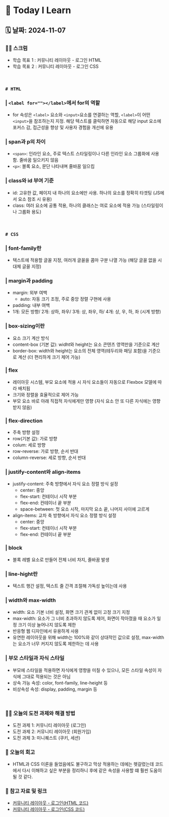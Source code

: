 # 📝 Today I Learn  
## 🗓️ 날짜: 2024-11-07  
### 🙏🏻 스크럼
- 학습 목표 1 : 커뮤니티 레이아웃 - 로그인 HTML
- 학습 목표 2 : 커뮤니티 레이아웃 - 로그인 CSS   
 </br> 

### `# HTML`
### | `<label for=""></label>`에서 for의 역할
- for 속성은 `<label>` 요소와 `<input>`요소를 연결하는 역할, `<label>`이 어떤 `<input>`을 참조하는지 지정. 해당 텍스트를 클릭하면 자동으로 해당 input 요소에 포커스 감, 접근성을 향상 및 사용자 경험을 개선에 유용  

### | span과 p의 차이
- `<span>`: 인라인 요소, 주로 텍스트 스타일링이나 다른 인라인 요소 그룹화에 사용함. 줄바꿈 일으키지 않음
- `<p>`: 블록 요소, 문단 나타내며 줄바꿈 일으킴  

### | class와 id 부여 기준
- id: 고유한 값, 페이지 내 하나의 요소에만 사용. 하나의 요소를 정확히 타겟팅 (JS에서 요소 참조 시 유용)
- class: 여러 요소에 공통 적용, 하나의 클래스는 여로 요소에 적용 가능 (스타일링이나 그룹화 용도)  
</br>

### `# CSS`
### | font-family란
- 텍스트에 적용할 글꼴 지정, 여러개 글꼴을 콤마 구분 나열 가능 (해당 글꼴 없을 시 대체 글꼴 지정)  

### | margin과 padding
- margin: 외부 여백
    - auto: 자동 크기 조정, 주로 중앙 정렬 구현에 사용
- padding: 내부 여백
- 1개: 모든 방향/ 2개: 상하, 좌우/ 3개: 상, 좌우, 하/ 4개: 상, 우, 하, 좌 (시계 방향)  

### | box-sizing이란
- 요소 크기 계산 방식
- content-box (기본 값): widht와 height는 요소 콘텐츠 영역만을 기준으로 계산
- border-box: width와 height는 요소의 전체 영역(테두리와 패딩 포함)을 기준으로 계산 (더 편리하게 크기 제어 가능)  

### | flex
- 레이아웃 시스템, 부모 요소에 적용 시 자식 요소들이 자동으로 Flexbox 모델에 따라 배치됨
- 크기와 정렬을 효율적으로 제어 가능
- 부모 요소 바로 아래 직접적 자식에게만 영향 (자식 요소 안 또 다른 자식에는 영향 받지 않음)  

### | flex-direction
- 주축 방향 설정
- row(기본 값): 가로 방향
- colum: 세로 방향
- row-reverse: 가로 방향, 순서 반대
- column-reverse: 세로 방향, 순서 반대  

### | justify-content와 align-items 
- justify-content: 주축 방향에서 자식 요소 정렬 방식 설정
    - center: 중앙 
    - flex-start: 컨테이너 시작 부분
    - flex-end: 컨테이너 끝 부분
    - space-between: 첫 요소 시작, 마지막 요소 끝, 나머지 사이에 고르게  
- align-items: 교차 축 방향에서 자식 요소 정렬 방식 설정
    - center: 중앙 
    - flex-start: 컨테이너 시작 부분
    - flex-end: 컨테이너 끝 부분  

### | block
- 블록 레벨 요소로 만들어 전체 너비 차지, 줄바꿈 발생  

### | line-hight란
- 텍스트 행간 설정, 텍스트 줄 간격 조절해 가독성 높이는데 사용  

### | width와 max-width
- width: 요소 기본 너비 설정, 화면 크기 관계 없이 고정 크기 지정
- max-width: 요소가 그 너비 초과하지 않도록 제어, 화면이 작아졌을 때 요소가 일정 크기 이상 늘어나지 않도록 제한
- 반응형 웹 디자인에서 유용하게 사용
- 유연한 레이아웃을 위해 width는 100%와 같이 상대적인 값으로 설정, max-width는 요소가 너무 커지지 않도록 제한하는 데 사용  

### | 부모 스타일과 자식 스타일
- 부모에 스타일을 적용하면 자식에게 영향을 미칠 수 있으나, 모든 스타일 속성이 자식에 그대로 적용되는 것은 아님
- 상속 가능 속성: color, font-family, line-height 등
- 비상속성 속성: display, padding, margin 등  
</br>

### ✊🏻 오늘의 도전 과제와 해결 방법
- 도전 과제 1: 커뮤니티 레이아웃 (로그인)
- 도전 과제 2: 커뮤니티 레이아웃 (회원가입)
- 도전 과제 3: 미니퀘스트 (쿠키, 세션)  

### 💭 오늘의 회고
- HTML과 CSS 이론을 들었음에도 불구하고 막상 적용하는 데에는 헷갈렸는데 코드에서 다시 이해하고 싶은 부분을 정리하니 후에 같은 속성을 사용할 떄 훨씬 도움이 될 것 같다.  

### 🔗 참고 자료 및 링크
- [커뮤니티 레이아웃 - 로그인(HTML 코드)](https://github.com/100-hours-a-week/2-rachel-kim-community-fe/blob/main/html/log-in.html)
- [커뮤니티 레이아웃 - 로그인(CSS 코드)](https://github.com/100-hours-a-week/2-rachel-kim-community-fe/blob/main/css/log-in.css)

